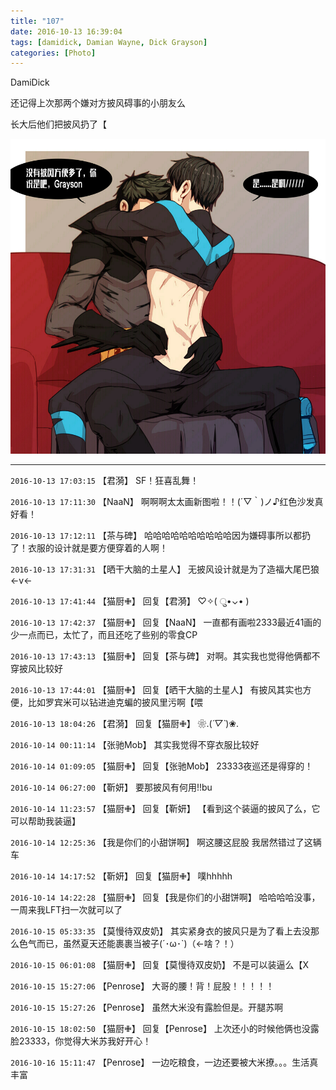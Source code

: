 ```yaml
---
title: "107"
date: 2016-10-13 16:39:04
tags: [damidick, Damian Wayne, Dick Grayson]
categories: [Photo]
---
```


<p>DamiDick</p> 
<p>还记得上次那两个嫌对方披风碍事的小朋友么</p> 
<p>长大后他们把披风扔了【</p>

![](https://raw.githubusercontent.com/alicewish/meowchain247/master/img_cVZNdzJtQk9JV2R1dTl2WlhDZnUvbERQMEFocUVIRnVieDlPaTJqMjR1T05Tb0txWkwvZTZnPT0.jpg)

---

`2016-10-13 17:03:15` 【君漪】 SF！狂喜乱舞！

`2016-10-13 17:11:30` 【NaaN】 啊啊啊太太画新图啦！！(´▽｀)ノ♪红色沙发真好看！

`2016-10-13 17:12:11` 【茶与碑】 哈哈哈哈哈哈哈哈哈哈因为嫌碍事所以都扔了！衣服的设计就是要方便穿着的人啊！

`2016-10-13 17:31:31` 【晒干大脑的土星人】 无披风设计就是为了造福大尾巴狼←v←

`2016-10-13 17:41:44` 【猫厨✙】 回复【君漪】 ♡✧( ु•⌄• )

`2016-10-13 17:42:37` 【猫厨✙】 回复【NaaN】 一直都有画啦2333最近41画的少一点而已，太忙了，而且还吃了些别的零食CP

`2016-10-13 17:43:13` 【猫厨✙】 回复【茶与碑】 对啊。其实我也觉得他俩都不穿披风比较好

`2016-10-13 17:44:01` 【猫厨✙】 回复【晒干大脑的土星人】 有披风其实也方便，比如罗宾米可以钻进迪克蝙的披风里污啊【喂

`2016-10-13 18:04:26` 【君漪】 回复【猫厨✙】 ❀.(*´▽`*)❀.

`2016-10-14 00:11:14` 【张驰Mob】 其实我觉得不穿衣服比较好

`2016-10-14 01:09:05` 【猫厨✙】 回复【张驰Mob】 23333夜巡还是得穿的！

`2016-10-14 06:27:00` 【靳妍】 要那披风有何用!!bu

`2016-10-14 11:23:57` 【猫厨✙】 回复【靳妍】 【看到这个装逼的披风了么，它可以帮助我装逼】

`2016-10-14 12:25:36` 【我是你们的小甜饼啊】 啊这腰这屁股 我居然错过了这辆车

`2016-10-14 14:17:52` 【靳妍】 回复【猫厨✙】 噗hhhhh

`2016-10-14 14:22:28` 【猫厨✙】 回复【我是你们的小甜饼啊】 哈哈哈哈没事，一周来我LFT扫一次就可以了

`2016-10-15 05:33:35` 【莫慢待双皮奶】 其实紧身衣的披风只是为了看上去没那么色气而已，虽然夏天还能裹裹当被子(´･ω･`)（←啥？！）

`2016-10-15 06:01:08` 【猫厨✙】 回复【莫慢待双皮奶】 不是可以装逼么【X

`2016-10-15 15:27:06` 【Penrose】 大哥的腰！背！屁股！！！！！

`2016-10-15 15:27:26` 【Penrose】 虽然大米没有露脸但是。开腿苏啊

`2016-10-15 18:02:50` 【猫厨✙】 回复【Penrose】 上次还小的时候他俩也没露脸23333，你觉得大米苏我好开心！

`2016-10-16 15:11:47` 【Penrose】 一边吃粮食，一边还要被大米撩。。。生活真丰富
